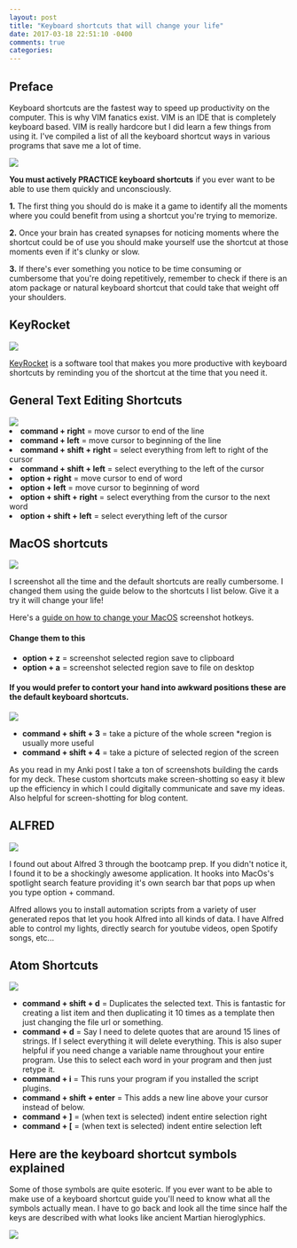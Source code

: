 ```yaml
---
layout: post
title: "Keyboard shortcuts that will change your life"
date: 2017-03-18 22:51:10 -0400
comments: true
categories:
---
```

<h2>Preface</h2>

Keyboard shortcuts are the fastest way to speed up productivity
on the computer. This is why VIM fanatics exist. VIM is an IDE that is completely keyboard based. VIM is really hardcore
but I did learn a few things from using it. I've compiled
a list of all the keyboard shortcut ways in various programs
that save me a lot of time.

<img src="/images/keyboard-techniques/keyboard.jpg">

<p><strong>You must actively PRACTICE keyboard shortcuts</strong> if you ever
want to be able to use them quickly and unconsciously.

<p><strong>1.</strong> The first
thing you should do is make it a game to identify all the moments
where you could benefit from using a shortcut you're trying to memorize.</p>

<p><strong>2.</strong> Once your brain has created synapses for noticing moments where
the shortcut could be of use you should make yourself use the shortcut at those moments even if it's clunky or slow.</p>

<p><strong>3.</strong> If there's ever something you notice to be time consuming or
cumbersome that you're doing repetitively, remember to check if there is an
atom package or natural keyboard shortcut that could take that weight off your shoulders.</p>

<h2>KeyRocket</h2>

<img src="/images/keyboard-techniques/keyrocket.jpg">

<a href="http://www.veodin.com/keyrocket/" target="_blank">KeyRocket</a> is a software tool that makes you more productive with keyboard shortcuts by reminding you of the shortcut at the time that you need it.

<h2>General Text Editing Shortcuts</h2>

<img src="/images/keyboard-techniques/textediting.jpg">

<li><strong>command + right</strong> = move cursor to end of the line</li>
<li><strong>command + left</strong> = move cursor to beginning of the line</li>
<li><strong>command + shift + right</strong> = select everything from left to right of the cursor</li>
<li><strong>command + shift + left</strong> = select everything to the left of the cursor</li>
<li><strong>option + right</strong> = move cursor to end of word</li>
<li><strong>option + left</strong> = move cursor to beginning of word</li>
<li><strong>option + shift + right</strong> = select everything from the cursor to the next word</li>
<li><strong>option + shift + left</strong> = select everything left of the cursor</li>

<h2>MacOS shortcuts</h2>

<img src="/images/keyboard-techniques/macss.jpg">

<p>I screenshot all the time and the default shortcuts are really cumbersome. I changed them using the guide below to the shortcuts I list below. Give it a try it will change your life!</p>

<p>Here's a <a href="http://digbyshelp.blogspot.com/2011/03/imac-change-keyboard-shortcuts-for.html" target="_blank">guide on how to change your MacOS</a> screenshot hotkeys.</p>

<h4>Change them to this </h4>

<ul>
  <li><strong>option + z</strong> = screenshot selected region save to clipboard</li>
  <li><strong>option + a</strong> = screenshot selected region save to file on desktop</li>
</ul>

<h4>If you would prefer to contort your hand into awkward
positions these are the default keyboard shortcuts.</h4>

<img src="/images/keyboard-techniques/oldssmethod.jpg">

<ul>
  <li><strong>command + shift + 3</strong> = take a picture of the whole screen *region is usually more useful</li>
  <li><strong>command + shift + 4</strong> = take a picture of selected region of the screen</li>
</ul>

<p>As you read in my Anki post I take a ton of screenshots building the
cards for my deck. These custom shortcuts make screen-shotting so
easy it blew up the efficiency in which I could digitally communicate and save my ideas. Also helpful for screen-shotting for blog content.</p>

<h2>ALFRED</h2>

<img src="/images/keyboard-techniques/alfredspotify.jpg">

<p>I found out about Alfred 3 through the bootcamp prep.  If you didn't
notice it, I found it to be a shockingly awesome application.  It hooks into MacOs's spotlight search feature providing it's own search bar that pops up when you type option + command.</p>  

<p>Alfred allows you to install automation scripts from a variety of user generated repos that let you hook Alfred into all kinds of data.  I have Alfred able to control my lights, directly search for youtube videos, open Spotify songs, etc...  </p>

<h2>Atom Shortcuts</h2>

<img src="/images/keyboard-techniques/atom-cheat-sheet.png">

<ul>
  <li><strong>command + shift + d</strong> = Duplicates the selected text. This is
  fantastic for creating a list item and then duplicating it 10 times as a template then just changing the file url or something.</li>

  <li><strong>command + d</strong> = Say I need to delete quotes that are around 15 lines of strings. If I select everything it will delete everything. This is also super helpful if you need change a variable name throughout your entire program.  Use this to select each word in your program and then just retype it.</li>

  <li><strong>command + i</strong> = This runs your program if you installed the script plugins.</li>

  <li><strong>command + shift + enter</strong> = This adds a new line above your cursor instead of below.</li>

  <li><strong>command + ]</strong> = (when text is selected) indent entire selection right</li>

  <li><strong>command + [</strong> = (when text is selected) indent entire selection left</li>
</ul>

<h2>Here are the keyboard shortcut symbols explained</h2>

<p>Some of those symbols are quite esoteric. If you ever want to
be able to make use of a keyboard shortcut guide you'll need to
know what all the symbols actually mean. I have to go back and
look all the time since half the keys are described with what looks like ancient Martian hieroglyphics.</p>

<img src="/images/keyboard-techniques/mac-keyboard-symbols.jpg">
